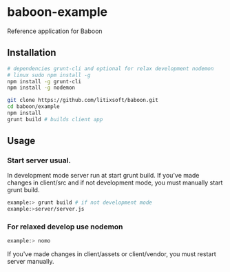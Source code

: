 baboon-example
===========
Reference application for Baboon

## Installation

``` bash
# dependencies grunt-cli and optional for relax development nodemon
# linux sudo npm install -g
npm install -g grunt-cli
npm install -g nodemon

git clone https://github.com/litixsoft/baboon.git
cd baboon/example
npm install
grunt build # builds client app
```

## Usage

### Start server usual.
In development mode server run at start grunt build.
If you've made changes in client/src and if not development mode, you must manually start grunt build.

``` bash
example:> grunt build # if not development mode
example:>server/server.js
```

### For relaxed develop use nodemon

``` bash
example:> nomo
```

If you've made changes in client/assets or client/vendor, you must restart server manually.